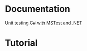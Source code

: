 # Documentation

[Unit testing C# with MSTest and .NET](https://learn.microsoft.com/en-us/dotnet/core/testing/unit-testing-with-mstest)  

# Tutorial